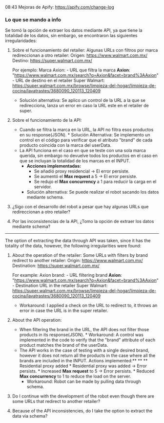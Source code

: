 08:43
Mejoras de Apify: https://apify.com/change-log

### Lo que se mando a info
Se tomó la opción de extraer los datos mediante API, ya que tiene la totalidad de los datos, sin embargo, se encontraron las siguientes irregularidades:

1. Sobre el funcionamiento del retailer:
	Algunas URLs con filtros por marca redireccionan a otro retailer:
		Origen: https://www.walmart.com.mx/
		Destino: https://super.walmart.com.mx/
		
	Por ejemplo: Marca Axion:
		- URL que filtra la marca **Axion**: "https://www.walmart.com.mx/search?q=Axion&facet=brand%3AAxion"
		- URL de destino en el retailer Super Walmart: https://super.walmart.com.mx/browse/limpieza-del-hogar/limpieza-de-cocina/lavatrastes/3680090_120113_120409

	- Solución alternativa: Se aplico un control de la URL a la que se redirecciona, lanza un error en caso la URL este en el retailer de super.
		
1. Sobre el funcionamiento de la API:
	* Cuando se filtra la marca en la URL, la API no filtra esos productos en su response(JSON).
			* Solución Alternativa: Se implemento un control en el código para verificar que el atributo "brand" de cada producto coincida con la marca del userData.
	* La API funciona en el caso en que se teste con una sola marca querida, sin embargo no devuelve todos los productos en el caso en que se incluyan la totalidad de los marcas en el INPUT.
		* **Acciones implementadas:**
			* Se añadió proxy residencial -> El error persiste.
			* Se aumentó el **Max request** a 5 -> El error persiste.
			* Se redujo el **Max concurrency** a 1 para reducir la carga en el servidor.
		* Solución alternativa: Se puede realizar el robot sacando los datos mediante schema.
		
1. ¿Sigo con el desarrollo del robot a pesar que hay algunas URLs que redireccionan a otro retailer?
2. Por las inconsistencias de la API, ¿Tomo la opción de extraer los datos mediante schema?
----
The option of extracting the data through API was taken, since it has the totality of the data, however, the following irregularities were found:

1. About the operation of the retailer:
	Some URLs with filters by brand redirect to another retailer:
		Origin: https://www.walmart.com.mx/
		Destination: https://super.walmart.com.mx/
		
	For example: Axion brand:
		- URL filtering brand **Axion**: "https://www.walmart.com.mx/search?q=Axion&facet=brand%3AAxion"
		- Destination URL in the retailer Super Walmart: https://super.walmart.com.mx/browse/limpieza-del-hogar/limpieza-de-cocina/lavatrastes/3680090_120113_120409

	- Workaround: I applied a check on the URL to redirect to, it throws an error in case the URL is in the super retailer.

1. About the API operation:
	* When filtering the brand in the URL, the API does not filter those products in its response(JSON).
			* Workaround: A control was implemented in the code to verify that the "brand" attribute of each product matches the brand of the userData.
	* The API works in the case of testing with a single desired brand, however it does not return all the products in the case where all the brands are included in the INPUT.
		Actions implemented:** ** ** Residential proxy added
			* Residential proxy was added -> Error persists.
			* Increased **Max request** to 5 -> Error persists.
			* Reduced **Max concurrency** to 1 to reduce the load on the server.
		* Workaround: Robot can be made by pulling data through schema.

1. Do I continue with the development of the robot even though there are some URLs that redirect to another retailer?
2. Because of the API inconsistencies, do I take the option to extract the data via schema?

